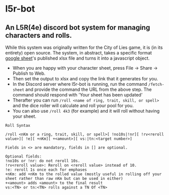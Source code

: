 # l5r-bot
## An L5R(4e) discord bot system for managing characters and rolls.

While this system was originally written for the City of Lies game, it is (in its entirety) open source. The system, in abstract, takes a specific format [google sheet](https://docs.google.com/spreadsheets/d/1OEsDJ4jm8MWiZ_vpgwivi6tBSo5UwCeGi_Yy8flm8gg/edit?usp=sharing)'s published xlsx file and turns it into a javascript object.

* When you are happy with your character sheet, press File -> Share -> Publish to Web.
* Then set the output to xlsx and copy the link that it generates for you.
* In the Discord server where l5r-bot is running, run the command `/fetch-sheet` and provide the command the URL from the above step. The command should respond with 'Your sheet has been updated'
* Therafter you can run `/roll <name of ring, trait, skill, or spell>` and the dice roller will calculate and roll your pool for you.
* You can also use `/roll 4k3` (for example) and it will roll without having your sheet.

```
Roll Syntax

/roll <nKm or a ring, trait, skill, or spell>[ !no10s|!nr][ !rv<reroll value>][ !e][ +nKm][ +<amount>][ vs:|tn:<target number>]

Fields in <> are mandatory, fields in [] are optional.

Optional fields:
!no10s or !nr: do not reroll 10s.
!rv<reroll value>: Reroll on <reroll value> instead of 10.
!e: reroll 1s once each for emphases
+nKm: add +nKm to the rolled value (mostly useful in rolling off your sheet rather than raw nKm but can be used in either)
+<amount> adds <amount> to the final result
vs:<TN> or tn:<TN> rolls against a TN Of <TN>
```